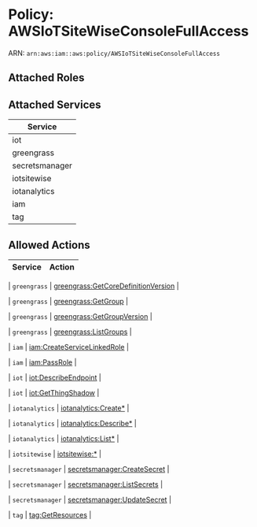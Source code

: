 # Policy: AWSIoTSiteWiseConsoleFullAccess

ARN: `arn:aws:iam::aws:policy/AWSIoTSiteWiseConsoleFullAccess`

## Attached Roles

## Attached Services

| Service |
|---------|
| iot |
| greengrass |
| secretsmanager |
| iotsitewise |
| iotanalytics |
| iam |
| tag |

## Allowed Actions

| Service | Action |
|:-------:|--------|

| `greengrass` | [greengrass:GetCoreDefinitionVersion](../actions.md#greengrass:getcoredefinitionversion) |

| `greengrass` | [greengrass:GetGroup](../actions.md#greengrass:getgroup) |

| `greengrass` | [greengrass:GetGroupVersion](../actions.md#greengrass:getgroupversion) |

| `greengrass` | [greengrass:ListGroups](../actions.md#greengrass:listgroups) |

| `iam` | [iam:CreateServiceLinkedRole](../actions.md#iam:createservicelinkedrole) |

| `iam` | [iam:PassRole](../actions.md#iam:passrole) |

| `iot` | [iot:DescribeEndpoint](../actions.md#iot:describeendpoint) |

| `iot` | [iot:GetThingShadow](../actions.md#iot:getthingshadow) |

| `iotanalytics` | [iotanalytics:Create*](../actions.md#iotanalytics:createall) |

| `iotanalytics` | [iotanalytics:Describe*](../actions.md#iotanalytics:describeall) |

| `iotanalytics` | [iotanalytics:List*](../actions.md#iotanalytics:listall) |

| `iotsitewise` | [iotsitewise:*](../actions.md#iotsitewise:all) |

| `secretsmanager` | [secretsmanager:CreateSecret](../actions.md#secretsmanager:createsecret) |

| `secretsmanager` | [secretsmanager:ListSecrets](../actions.md#secretsmanager:listsecrets) |

| `secretsmanager` | [secretsmanager:UpdateSecret](../actions.md#secretsmanager:updatesecret) |

| `tag` | [tag:GetResources](../actions.md#tag:getresources) |
